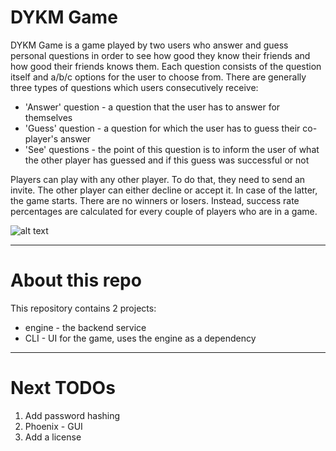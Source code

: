 # DYKM Game
DYKM Game is a game played by two users who answer and guess personal questions in order to see how good they know their friends and how good their friends knows them. Each question consists of the question itself and a/b/c options for the user to choose from. There are generally three types of questions which users consecutively receive:
  - 'Answer' question - a question that the user has to answer for themselves
  - 'Guess' question - a question for which the user has to guess their co-player's answer
  - 'See' questions - the point of this question is to inform the user of what the other player has guessed and if this guess was successful or not

Players can play with any other player. To do that, they need to send an invite. The other player can either decline or accept it. In case of the latter, the game starts.
There are no winners or losers. Instead, success rate percentages are calculated for every couple of players who are in a game.

![alt text](https://github.com/gggal/do_you_know_me/blob/master/game_work_flow.jpg)

------
# About this repo
This repository contains 2 projects:
  - engine - the backend service
  - CLI - UI for the game, uses the engine as a dependency
------
# Next TODOs

1. Add password hashing
2. Phoenix - GUI
3. Add a license